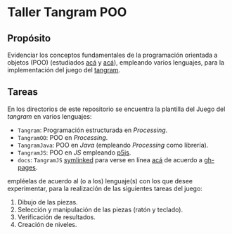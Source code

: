 # Taller Tangram POO

## Propósito

Evidenciar los conceptos fundamentales de la programación orientada a objetos (POO) (estudiados [acá](http://objetos.github.io/objects) y [acá](http://objetos.github.io/polymorphism)), empleando varios lenguajes, para la implementación del juego del [tangram](https://en.wikipedia.org/wiki/Tangram).

## Tareas

En los directorios de este repositorio se encuentra la plantilla del Juego del *tangram* en varios lenguajes:

* `Tangram`: Programación estructurada en _Processing_.
* `TangramOO`: POO en _Processing_.
* `TangramJava`: POO en _Java_ (empleando _Processing_ como librería).
* `TangramJS`: POO en _JS_ empleando [p5js](https://p5js.org/).
* `docs`: `TangramJS` [symlinked](https://en.wikipedia.org/wiki/Symbolic_link) para verse en línea [acá](https://objetos.github.io/TangramRosetta/) de acuerdo a [gh-pages](https://pages.github.com/).

empléelas de acuerdo al (o a los) lenguaje(s) con los que desee experimentar, para la realización de las siguientes tareas del juego:

1. Dibujo de las piezas.
2. Selección y manipulación de las piezas (ratón y teclado).
3. Verificación de resultados.
4. Creación de niveles.
